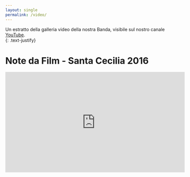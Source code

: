```yaml
---
layout: single
permalink: /video/
---
```

Un estratto della galleria video della nostra Banda, visibile sul nostro canale [YouTube](https://www.youtube.com/user/BandaSCeciliaVIlla).  
{: .text-justify}  

# Note da Film - Santa Cecilia 2016  

<iframe width="560" height="315" src="https://www.youtube.com/embed/videoseries?list=PLycGiRg32hEQvI5kCGTm3t4Mhlh6OAX7a" frameborder="0" allowfullscreen></iframe>